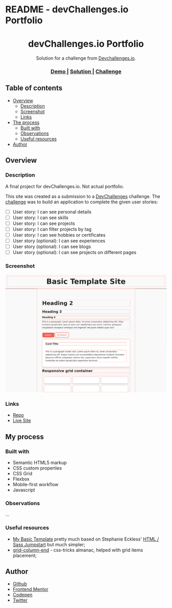 # README - devChallenges.io Portfolio

<h1 align="center">devChallenges.io Portfolio</h1>

<div align="center">
   Solution for a challenge from  <a href="http://devchallenges.io" target="_blank">Devchallenges.io</a>.
</div>

<div align="center">
  <h3>
    <a href="https://.......">
      Demo
    </a>
    <span> | </span>
    <a href="https://github.com/je-jo/devchallenges-portfolio">
      Solution
    </a>
    <span> | </span>
    <a href="https://devchallenges.io/challenges/5ZnOYsSXM24JWnCsNFlt">
      Challenge
    </a>
  </h3>
</div>

## Table of contents

- [Overview](#overview)
  - [Description](#description)
  - [Screenshot](#screenshot)
  - [Links](#links)
- [The process](#the-process)
  - [Built with](#built-with)
  - [Observations](#observations)
  - [Useful resources](#useful-resources)
- [Author](#author)

## Overview

### Description

A final project for devChallenges.io. Not actual portfolio.

This site was created as a submission to a [DevChallenges](https://devchallenges.io/challenges) challenge. The [challenge](https://devchallenges.io/challenges/5ZnOYsSXM24JWnCsNFlt) was to build an application to complete the given user stories:

- [ ] User story: I can see personal details
- [ ] User story: I can see skills
- [ ] User story: I can see projects
- [ ] User story: I can filter projects by tag
- [ ] User story: I can see hobbies or certificates
- [ ] User story (optional): I can see experiences
- [ ] User story (optional): I can see blogs
- [ ] User story (optional): I can see projects on different pages

### Screenshot

![](screenshot.png)

### Links

- [Repo](https://github.com/je-jo/devchallenges-portfolio)
- [Live Site](https://........)

## My process

### Built with

- Semantic HTML5 markup
- CSS custom properties
- CSS Grid
- Flexbox
- Mobile-first workflow
- Javascript

### Observations

...


### Useful resources

- [My Basic Template](https://github.com/je-jo/basic-template) pretty much based on Stephanie Eckless' [HTML / Sass Jumpstart](https://github.com/5t3ph/html-sass-jumpstart) but much simpler;
- [grid-column-end](https://css-tricks.com/almanac/properties/g/grid-column-end/) - css-tricks almanac, helped with grid items placement;

## Author

- [Github](https://github.com/je-jo)
- [Frontend Mentor](https://www.frontendmentor.io/profile/je-jo)
- [Codepen](https://codepen.io/je-jo)
- [Twitter](https://twitter.com/jelena_jo_)